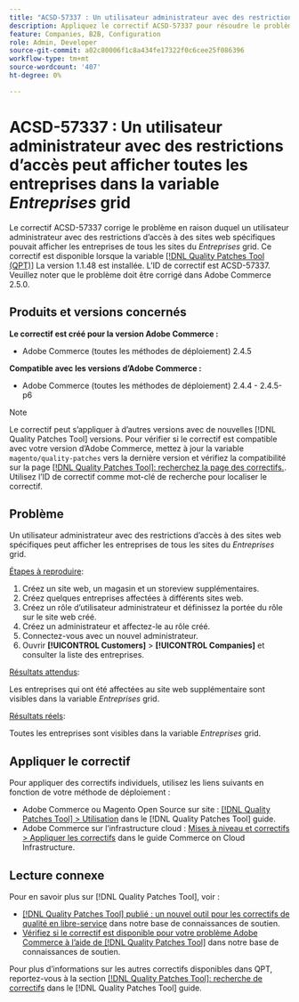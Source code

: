 ```yaml
---
title: "ACSD-57337 : Un utilisateur administrateur avec des restrictions d’accès peut afficher toutes les entreprises dans la grille *Entreprises*"
description: Appliquez le correctif ACSD-57337 pour résoudre le problème Adobe Commerce en raison duquel un utilisateur administrateur avec des restrictions d’accès à des sites web spécifiques pouvait afficher les sociétés de tous les sites de la grille *Entreprises*.
feature: Companies, B2B, Configuration
role: Admin, Developer
source-git-commit: a02c80006f1c8a434fe17322f0c6cee25f086396
workflow-type: tm+mt
source-wordcount: '407'
ht-degree: 0%

---
```


# ACSD-57337 : Un utilisateur administrateur avec des restrictions d’accès peut afficher toutes les entreprises dans la variable *Entreprises* grid

Le correctif ACSD-57337 corrige le problème en raison duquel un utilisateur administrateur avec des restrictions d’accès à des sites web spécifiques pouvait afficher les entreprises de tous les sites du *Entreprises* grid. Ce correctif est disponible lorsque la variable [[!DNL Quality Patches Tool (QPT)]](/help/announcements/adobe-commerce-announcements/magento-quality-patches-released-new-tool-to-self-serve-quality-patches.md) La version 1.1.48 est installée. L’ID de correctif est ACSD-57337. Veuillez noter que le problème doit être corrigé dans Adobe Commerce 2.5.0.

## Produits et versions concernés

**Le correctif est créé pour la version Adobe Commerce :**

* Adobe Commerce (toutes les méthodes de déploiement) 2.4.5

**Compatible avec les versions d’Adobe Commerce :**

* Adobe Commerce (toutes les méthodes de déploiement) 2.4.4 - 2.4.5-p6

>[!NOTE]
>
>Le correctif peut s’appliquer à d’autres versions avec de nouvelles [!DNL Quality Patches Tool] versions. Pour vérifier si le correctif est compatible avec votre version d’Adobe Commerce, mettez à jour la variable `magento/quality-patches` vers la dernière version et vérifiez la compatibilité sur la page [[!DNL Quality Patches Tool]: recherchez la page des correctifs.](https://experienceleague.adobe.com/tools/commerce-quality-patches/index.html). Utilisez l’ID de correctif comme mot-clé de recherche pour localiser le correctif.

## Problème

Un utilisateur administrateur avec des restrictions d’accès à des sites web spécifiques peut afficher les entreprises de tous les sites du *Entreprises* grid.

<u>Étapes à reproduire</u>:

1. Créez un site web, un magasin et un storeview supplémentaires.
1. Créez quelques entreprises affectées à différents sites web.
1. Créez un rôle d’utilisateur administrateur et définissez la portée du rôle sur le site web créé.
1. Créez un administrateur et affectez-le au rôle créé.
1. Connectez-vous avec un nouvel administrateur.
1. Ouvrir **[!UICONTROL Customers]** > **[!UICONTROL Companies]** et consulter la liste des entreprises.

<u>Résultats attendus</u>:

Les entreprises qui ont été affectées au site web supplémentaire sont visibles dans la variable *Entreprises* grid.

<u>Résultats réels</u>:

Toutes les entreprises sont visibles dans la variable *Entreprises* grid.

## Appliquer le correctif

Pour appliquer des correctifs individuels, utilisez les liens suivants en fonction de votre méthode de déploiement :

* Adobe Commerce ou Magento Open Source sur site : [[!DNL Quality Patches Tool] > Utilisation](https://experienceleague.adobe.com/docs/commerce-operations/tools/quality-patches-tool/usage.html) dans le [!DNL Quality Patches Tool] guide.
* Adobe Commerce sur l’infrastructure cloud : [Mises à niveau et correctifs > Appliquer les correctifs](https://experienceleague.adobe.com/docs/commerce-cloud-service/user-guide/develop/upgrade/apply-patches.html) dans le guide Commerce on Cloud Infrastructure.

## Lecture connexe

Pour en savoir plus sur [!DNL Quality Patches Tool], voir :

* [[!DNL Quality Patches Tool] publié : un nouvel outil pour les correctifs de qualité en libre-service](/help/announcements/adobe-commerce-announcements/magento-quality-patches-released-new-tool-to-self-serve-quality-patches.md) dans notre base de connaissances de soutien.
* [Vérifiez si le correctif est disponible pour votre problème Adobe Commerce à l’aide de [!DNL Quality Patches Tool]](/help/support-tools/patches-available-in-qpt-tool/check-patch-for-magento-issue-with-magento-quality-patches.md) dans notre base de connaissances de soutien.

Pour plus d’informations sur les autres correctifs disponibles dans QPT, reportez-vous à la section [[!DNL Quality Patches Tool]: recherche de correctifs](https://experienceleague.adobe.com/tools/commerce-quality-patches/index.html) dans le [!DNL Quality Patches Tool] guide.